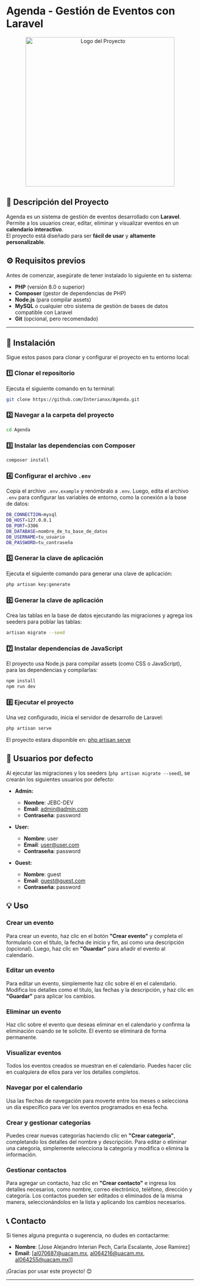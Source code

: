# Agenda - Gestión de Eventos con Laravel

<p align="center"> 
  <a href="https://github.com/Interianxx/Agenda" target="_blank"> 
    <img src="https://raw.githubusercontent.com/laravel/art/master/logo-lockup/5%20SVG/2%20CMYK/1%20Full%20Color/laravel-logolockup-cmyk-red.svg" width="400" alt="Logo del Proyecto"> 
  </a> 
</p>

## 📌 Descripción del Proyecto

Agenda es un sistema de gestión de eventos desarrollado con **Laravel**. Permite a los usuarios crear, editar, eliminar y visualizar eventos en un **calendario interactivo**.  
El proyecto está diseñado para ser **fácil de usar** y **altamente personalizable**.

## ⚙️ Requisitos previos

Antes de comenzar, asegúrate de tener instalado lo siguiente en tu sistema:

- **PHP** (versión 8.0 o superior)
- **Composer** (gestor de dependencias de PHP)
- **Node.js** (para compilar assets)
- **MySQL** o cualquier otro sistema de gestión de bases de datos compatible con Laravel
- **Git** (opcional, pero recomendado)

---

## 🚀 Instalación

Sigue estos pasos para clonar y configurar el proyecto en tu entorno local:

### 1️⃣ Clonar el repositorio
Ejecuta el siguiente comando en tu terminal:
```bash
git clone https://github.com/Interianxx/Agenda.git
```

### 2️⃣ Navegar a la carpeta del proyecto
```bash
cd Agenda
```

### 3️⃣ Instalar las dependencias con Composer
```bash
composer install
```

### 4️⃣ Configurar el archivo `.env`
Copia el archivo `.env.example` y renómbralo a `.env`. Luego, edita el archivo `.env` para configurar las variables de entorno, como la conexión a la base de datos:

```bash
DB_CONNECTION=mysql
DB_HOST=127.0.0.1
DB_PORT=3306
DB_DATABASE=nombre_de_tu_base_de_datos
DB_USERNAME=tu_usuario
DB_PASSWORD=tu_contraseña

```

### 5️⃣ Generar la clave de aplicación
Ejecuta el siguiente comando para generar una clave de aplicación:

```bash
php artisan key:generate

```

### 6️⃣ Generar la clave de aplicación
Crea las tablas en la base de datos ejecutando las migraciones y agrega los seeders para poblar las tablas:

```bash
artisan migrate --seed

```

### 7️⃣ Instalar dependencias de JavaScript
El proyecto usa Node.js para compilar assets (como CSS o JavaScript), para las dependencias y compilarlas:

```bash
npm install
npm run dev
```

### 8️⃣ Ejecutar el proyecto
Una vez configurado, inicia el servidor de desarrollo de Laravel:

```bash
php artisan serve
```

El proyecto estara disponible en: 
[php artisan serve](http://127.0.0.1:8000)

## 👥 Usuarios por defecto

Al ejecutar las migraciones y los seeders (`php artisan migrate --seed`), se crearán los siguientes usuarios por defecto:

- **Admin:**
  - **Nombre**: JEBC-DEV
  - **Email**: admin@admin.com
  - **Contraseña**: password

- **User:**
  - **Nombre**: user
  - **Email**: user@user.com
  - **Contraseña**: password

- **Guest:**
  - **Nombre**: guest
  - **Email**: guest@guest.com
  - **Contraseña**: password


## 💡 Uso

### Crear un evento
Para crear un evento, haz clic en el botón **"Crear evento"** y completa el formulario con el título, la fecha de inicio y fin, así como una descripción (opcional). Luego, haz clic en **"Guardar"** para añadir el evento al calendario.

### Editar un evento
Para editar un evento, simplemente haz clic sobre él en el calendario. Modifica los detalles como el título, las fechas y la descripción, y haz clic en **"Guardar"** para aplicar los cambios.

### Eliminar un evento
Haz clic sobre el evento que deseas eliminar en el calendario y confirma la eliminación cuando se te solicite. El evento se eliminará de forma permanente.

### Visualizar eventos
Todos los eventos creados se muestran en el calendario. Puedes hacer clic en cualquiera de ellos para ver los detalles completos.

### Navegar por el calendario
Usa las flechas de navegación para moverte entre los meses o selecciona un día específico para ver los eventos programados en esa fecha.

### Crear y gestionar categorías
Puedes crear nuevas categorías haciendo clic en **"Crear categoría"**, completando los detalles del nombre y descripción. Para editar o eliminar una categoría, simplemente selecciona la categoría y modifica o elimina la información.

### Gestionar contactos
Para agregar un contacto, haz clic en **"Crear contacto"** e ingresa los detalles necesarios, como nombre, correo electrónico, teléfono, dirección y categoría. Los contactos pueden ser editados o eliminados de la misma manera, seleccionándolos en la lista y aplicando los cambios necesarios.

## 📞 Contacto

Si tienes alguna pregunta o sugerencia, no dudes en contactarme:

- **Nombre**: [Jose Alejandro Interian Pech, Carla Escalante, Jose Ramirez]
- **Email**: [al070687@uacam.mx, al064216@uacam.mx, al064255@uacam.mx]]

¡Gracias por usar este proyecto! 😊

---


